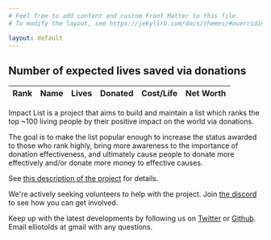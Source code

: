 ```yaml
---
# Feel free to add content and custom Front Matter to this file.
# To modify the layout, see https://jekyllrb.com/docs/themes/#overriding-theme-defaults

layout: default
---
```


<h2>Number of expected lives saved via donations</h2>
<table id="impactTable">
  <thead>
    <tr>
      <th data-type="number">Rank</th>
      <th data-type="string">Name</th>
      <th data-type="number">Lives</th>
      <th data-type="number">Donated</th>
      <th data-type="number">Cost/Life</th>
      <th data-type="number">Net Worth</th>
    </tr>
  </thead>
  <tbody>
    <!-- Table body will be populated by JavaScript -->
  </tbody>
</table>

<script>
document.addEventListener('DOMContentLoaded', function() {
  // Load data from _data/people.yml
  const data = [
    {% for person in site.data.people %}
      {
        name: "{{ person.name }}",
        impact: "{{ person.impact }}",
        donated: "{{ person.donated }}",
        netWorth: "{{ person.netWorth }}"
      }{% unless forloop.last %},{% endunless %}
    {% endfor %}
  ];

  // Function to parse dollar amounts
  function parseDollarAmount(value) {
    const numericValue = parseFloat(value.replace(/[$,]/g, ""));
    if (value.includes('B')) return numericValue * 1e9;
    if (value.includes('M')) return numericValue * 1e6;
    if (value.includes('K')) return numericValue * 1e3;
    return numericValue;
  }

  // Sort data by impact
  data.sort((a, b) => parseDollarAmount(b.impact) - parseDollarAmount(a.impact));

  // Assign ranks with tie handling
  let previousRank = 0;
  let previousImpact = Infinity;
  let tieCount = 0;

  data.forEach((person, index) => {
    const personImpact = parseDollarAmount(person.impact);
    if (personImpact < previousImpact) {
      person.rank = previousRank + tieCount + 1;
      previousImpact = personImpact;
      previousRank = person.rank;
      tieCount = 0;
    } else if (personImpact === previousImpact) {
      person.rank = previousRank;
      tieCount++;
    } else if (personImpact > previousImpact) {
        // throw exception
        throw new Error("Person impact is greater than previous impact");
    }
  });

  const table = document.getElementById('impactTable');
  const headers = table.querySelectorAll('th');
  const tableBody = table.querySelector('tbody');

  // Populate the table
  function populateTable(data) {
    tableBody.innerHTML = '';
    data.forEach(person => {
      const row = tableBody.insertRow();
      row.insertCell(0).textContent = person.rank;
      
      // Create a link for the person's name
      const nameCell = row.insertCell(1);
      const nameLink = document.createElement('a');
      nameLink.href = `/${person.name.replace(/\s+/g, '_')}`;
      nameLink.textContent = person.name;
      nameCell.appendChild(nameLink);
      
      row.insertCell(2).textContent = person.impact;
      row.insertCell(3).textContent = person.donated;
      
      // Calculate and display costPerLife
      const impact = parseDollarAmount(person.impact);
      const donated = parseDollarAmount(person.donated);
      const costPerLife = Math.round(donated / impact);
      row.insertCell(4).textContent = `$${costPerLife.toLocaleString()}`;
      
      row.insertCell(5).textContent = person.netWorth;
    });
  }

  // Updated sortTable function
  function sortTable(column, type, asc) {
    const direction = asc ? 1 : -1;
    data.sort((a, b) => {
      let aVal, bVal;
      switch (column) {
        case 0: aVal = a.rank; bVal = b.rank; break;
        case 1: aVal = a.name; bVal = b.name; break;
        case 2: aVal = parseDollarAmount(a.impact); bVal = parseDollarAmount(b.impact); break;
        case 3: aVal = parseDollarAmount(a.donated); bVal = parseDollarAmount(b.donated); break;
        case 4: 
          aVal = parseDollarAmount(a.donated) / parseDollarAmount(a.impact);
          bVal = parseDollarAmount(b.donated) / parseDollarAmount(b.impact);
          break;
        case 5: aVal = parseDollarAmount(a.netWorth); bVal = parseDollarAmount(b.netWorth); break;
      }

      if (type === 'string') {
        return direction * aVal.localeCompare(bVal);
      } else {
        return direction * (aVal - bVal);
      }
    });

    populateTable(data);
  }

  // Updated click event listener for headers
  headers.forEach((header, index) => {
    header.dataset.asc = 'true'; // Initialize the dataset attribute for sort direction

    header.addEventListener('click', () => {
      const type = header.getAttribute('data-type');

      // Remove existing sort classes from all headers
      headers.forEach(h => h.classList.remove('sort-asc', 'sort-desc'));

      // Toggle sort direction based on the current state
      const isAsc = header.dataset.asc === 'true';
      const newAsc = !isAsc; // Toggle the current sort direction
      header.dataset.asc = newAsc.toString(); // Save the new sort direction in the dataset

      if (newAsc) {
        header.classList.add('sort-asc');
      } else {
        header.classList.add('sort-desc');
      }

      sortTable(index, type, newAsc);
    });
  });

  // Initial state
  headers[2].classList.add('sort-desc');
  sortTable(2, 'number', false);
  populateTable(data);
});
</script>

Impact List is a project that aims to build and maintain a list which ranks the top ~100 living people by their positive impact on the world via donations. 

The goal is to make the list popular enough to increase the status awarded to those who rank highly, bring more awareness to the importance of donation effectiveness, and ultimately cause people to donate more effectively and/or donate more money to effective causes.

See [this description of the project](https://forum.effectivealtruism.org/posts/LCJa4AAi7YBcyro2H/proposal-impact-list-like-the-forbes-list-except-for-impact) for details.

We're actively seeking volunteers to help with the project. Join [the discord](https://discord.gg/6GNre8U2ta) to see how you can get involved. 

Keep up with the latest developments by following us on [Twitter](https://twitter.com/impactlist_) or [Github](https://github.com/impactlist). Email elliotolds at gmail with any questions.



<!-- 
A simple mockup (with fake data -- [full demo here](https://billionaires-git-impact-ideopunk.vercel.app/)):
![il](impactlist.png) 
-->



